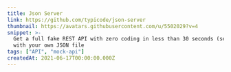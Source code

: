 ```yaml
---
title: Json Server
link: https://github.com/typicode/json-server
thumbnail: https://avatars.githubusercontent.com/u/5502029?v=4
snippet: >-
  Get a full fake REST API with zero coding in less than 30 seconds (seriously)
  with your own JSON file
tags: ["API", "mock-api"]
createdAt: 2021-06-17T00:00:00.000Z
---
```

